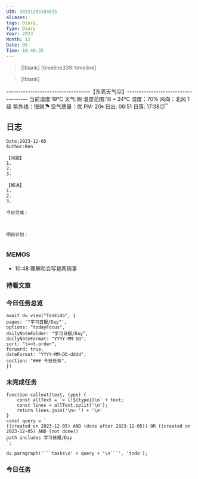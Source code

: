 ```yaml
---
UID: 20231205104835
aliases: 
tags: Diary,
Type: Diary
Year: 2023
Month: 12
Date: 05
Time: 10:48:35
---
```

> [!blank] 
> [timeline339::timeline]

>[!blank]
> 
-----------------------------------【东莞天气😕】------------------------------------
当前温度:19℃
天气:阴
温度范围:18 ~ 24℃
湿度：70%
风向：北风 1级
紫外线：很弱☂
空气质量：优 PM: 20🌀
日出: 06:51 日落: 17:38😴

## 日志

```
Date:2023-12-05
Author:Ben

【问题】
1.
2.
3.

【解决】
1.
2.
3.

今日完成：



明日计划：


```

### MEMOS
- 10:48 理解和会写是两码事



### 待看文章



### 今日任务总览

```dataviewjs
await dv.view("Taskido", {
pages: '"学习日报/Day"',
options: "todayFocus",
dailyNoteFolder: "学习日报/Day",
dailyNoteFormat: "YYYY-MM-DD",
sort: "t=>t.order",
forward: true,
dateFormat: "YYYY-MM-DD-dddd",
section: "### 今日任务",
})
```

### 未完成任务

```dataviewjs
function callout(text, type) {
    const allText = `> [!${type}]\n` + text;
    const lines = allText.split('\n');
    return lines.join('\n> ') + '\n'
}
const query = `
((created on 2023-12-05) AND (done after 2023-12-05)) OR ((created on 2023-12-05) AND (not done))
path includes 学习日报/Day
`;

dv.paragraph('```tasks\n' + query + '\n```', 'todo');
```


### 今日任务
